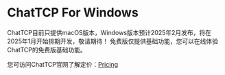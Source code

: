 # ChatTCP For Windows 

ChatTCP目前只提供macOS版本，Windows版本预计2025年2月发布，将在2025年1月开始排期开发，敬请期待！
免费版仅提供基础功能，您可以在线体验ChatTCP的免费版基础功能。

您可访问ChatTCP官网了解定价：[Pricing](https://chattcp.com/pricing)
